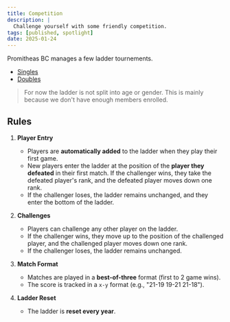 ```yaml
---
title: Competition
description: |
  Challenge yourself with some friendly competition.
tags: [published, spotlight]
date: 2025-01-24
---
```


Promitheas BC manages a few ladder tournements.

- [Singles](./singles)
- [Doubles](./doubles)

> For now the ladder is not split into age or gender. This is mainly because we don't have enough members enrolled.


## Rules

1. **Player Entry**
   - Players are **automatically added** to the ladder when they play their first game.
   - New players enter the ladder at the position of the **player they defeated** in their first match. If the challenger wins, they take the defeated player's rank, and the defeated player moves down one rank.
   - If the challenger loses, the ladder remains unchanged, and they enter the bottom of the ladder.

2. **Challenges**
   - Players can challenge any other player on the ladder.
   - If the challenger wins, they move up to the position of the challenged player, and the challenged player moves down one rank.
   - If the challenger loses, the ladder remains unchanged.

3. **Match Format**
   - Matches are played in a **best-of-three** format (first to 2 game wins).
   - The score is tracked in a `x-y` format (e.g., "21-19 19-21 21-18").

4. **Ladder Reset**
   - The ladder is **reset every year**.
